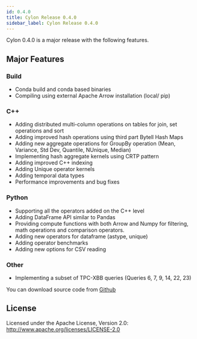 ```yaml
---
id: 0.4.0
title: Cylon Release 0.4.0
sidebar_label: Cylon Release 0.4.0
---
```


Cylon 0.4.0 is a major release with the following features.

## Major Features

### Build
- Conda build and conda based binaries
- Compiling using external Apache Arrow installation (local/ pip) 

### C++
- Adding distributed multi-column operations on tables for join, set operations and sort 
- Adding improved hash operations using third part Bytell Hash Maps
- Adding new aggregate operations for GroupBy operation (Mean, Variance, Std Dev, Quantile, NUnique, Median)
- Implementing hash aggregate kernels using CRTP pattern
- Adding improved C++ indexing
- Adding Unique operator kernels
- Adding temporal data types 
- Performance improvements and bug fixes 

### Python

- Supporting all the operators added on the C++ level
- Adding DataFrame API similar to Pandas 
- Providing compute functions with both Arrow and Numpy for filtering, math operations and comparison operators. 
- Adding new operators for dataframe (astype, unique)
- Adding operator benchmarks
- Adding new options for CSV reading

### Other

- Implementing a subset of TPC-XBB queries (Queries 6, 7, 9, 14, 22, 23)

You can download source code from [Github](https://github.com/cylondata/cylon/releases)

## License

Licensed under the Apache License, Version 2.0: http://www.apache.org/licenses/LICENSE-2.0
